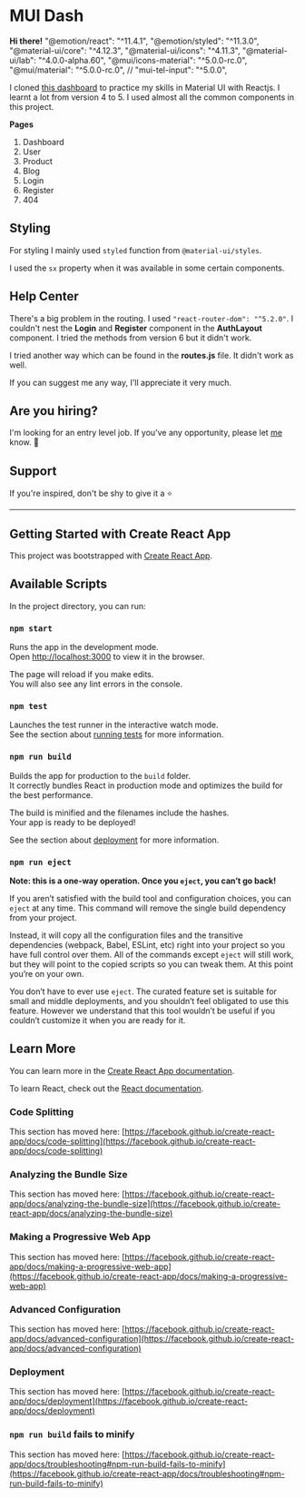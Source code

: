 # MUI Dash

**Hi there!**
"@emotion/react": "^11.4.1",
"@emotion/styled": "^11.3.0",
"@material-ui/core": "^4.12.3",
"@material-ui/icons": "^4.11.3",
"@material-ui/lab": "^4.0.0-alpha.60",
"@mui/icons-material": "^5.0.0-rc.0",
"@mui/material": "^5.0.0-rc.0",
// "mui-tel-input": "^5.0.0",

I cloned [this dashboard](https://minimal-kit-react.vercel.app/dashboard/app) to practice my skills in Material UI with Reactjs. I learnt a lot from version 4 to 5. I used almost all the common components in this project.

**Pages**

1. Dashboard
2. User
3. Product
4. Blog
5. Login
6. Register
7. 404

## Styling

For styling I mainly used `styled` function from `@material-ui/styles`.

I used the `sx` property when it was available in some certain components.

## Help Center

There's a big problem in the routing. I used `"react-router-dom": "^5.2.0"`. I couldn't nest the **Login** and **Register** component in the **AuthLayout** component. I tried the methods from version 6 but it didn't work.

I tried another way which can be found in the **routes.js** file. It didn't work as well.

If you can suggest me any way, I'll appreciate it very much.

## Are you hiring?

I'm looking for an entry level job. If you've any opportunity, please let [me](mailto:tutulnahid@gmail.com) know. 🙏

## Support

If you're inspired, don't be shy to give it a ⭐

---

## Getting Started with Create React App

This project was bootstrapped with [Create React App](https://github.com/facebook/create-react-app).

## Available Scripts

In the project directory, you can run:

### `npm start`

Runs the app in the development mode.\
Open [http://localhost:3000](http://localhost:3000) to view it in the browser.

The page will reload if you make edits.\
You will also see any lint errors in the console.

### `npm test`

Launches the test runner in the interactive watch mode.\
See the section about [running tests](https://facebook.github.io/create-react-app/docs/running-tests) for more information.

### `npm run build`

Builds the app for production to the `build` folder.\
It correctly bundles React in production mode and optimizes the build for the best performance.

The build is minified and the filenames include the hashes.\
Your app is ready to be deployed!

See the section about [deployment](https://facebook.github.io/create-react-app/docs/deployment) for more information.

### `npm run eject`

**Note: this is a one-way operation. Once you `eject`, you can’t go back!**

If you aren’t satisfied with the build tool and configuration choices, you can `eject` at any time. This command will remove the single build dependency from your project.

Instead, it will copy all the configuration files and the transitive dependencies (webpack, Babel, ESLint, etc) right into your project so you have full control over them. All of the commands except `eject` will still work, but they will point to the copied scripts so you can tweak them. At this point you’re on your own.

You don’t have to ever use `eject`. The curated feature set is suitable for small and middle deployments, and you shouldn’t feel obligated to use this feature. However we understand that this tool wouldn’t be useful if you couldn’t customize it when you are ready for it.

## Learn More

You can learn more in the [Create React App documentation](https://facebook.github.io/create-react-app/docs/getting-started).

To learn React, check out the [React documentation](https://reactjs.org/).

### Code Splitting

This section has moved here: [https://facebook.github.io/create-react-app/docs/code-splitting](https://facebook.github.io/create-react-app/docs/code-splitting)

### Analyzing the Bundle Size

This section has moved here: [https://facebook.github.io/create-react-app/docs/analyzing-the-bundle-size](https://facebook.github.io/create-react-app/docs/analyzing-the-bundle-size)

### Making a Progressive Web App

This section has moved here: [https://facebook.github.io/create-react-app/docs/making-a-progressive-web-app](https://facebook.github.io/create-react-app/docs/making-a-progressive-web-app)

### Advanced Configuration

This section has moved here: [https://facebook.github.io/create-react-app/docs/advanced-configuration](https://facebook.github.io/create-react-app/docs/advanced-configuration)

### Deployment

This section has moved here: [https://facebook.github.io/create-react-app/docs/deployment](https://facebook.github.io/create-react-app/docs/deployment)

### `npm run build` fails to minify

This section has moved here: [https://facebook.github.io/create-react-app/docs/troubleshooting#npm-run-build-fails-to-minify](https://facebook.github.io/create-react-app/docs/troubleshooting#npm-run-build-fails-to-minify)
